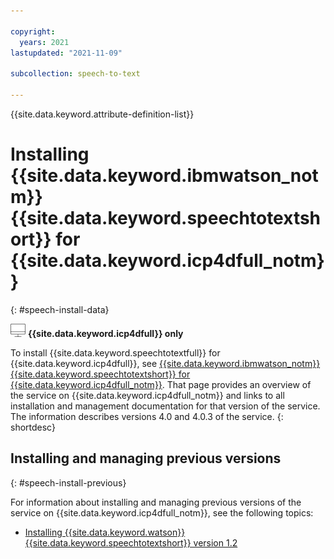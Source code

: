 ```yaml
---

copyright:
  years: 2021
lastupdated: "2021-11-09"

subcollection: speech-to-text

---
```


{{site.data.keyword.attribute-definition-list}}

# Installing {{site.data.keyword.ibmwatson_notm}} {{site.data.keyword.speechtotextshort}} for {{site.data.keyword.icp4dfull_notm}}
{: #speech-install-data}

![Cloud Pak for Data only](images/cloud-pak.png) **{{site.data.keyword.icp4dfull}} only**

To install {{site.data.keyword.speechtotextfull}} for {{site.data.keyword.icp4dfull}}, see [{{site.data.keyword.ibmwatson_notm}} {{site.data.keyword.speechtotextshort}} for {{site.data.keyword.icp4dfull_notm}}](https://www.ibm.com/docs/en/cloud-paks/cp-data/4.0?topic=services-watson-speech-text). That page provides an overview of the service on {{site.data.keyword.icp4dfull_notm}} and links to all installation and management documentation for that version of the service. The information describes versions 4.0 and 4.0.3 of the service.
{: shortdesc}

## Installing and managing previous versions
{: #speech-install-previous}

For information about installing and managing previous versions of the service on {{site.data.keyword.icp4dfull_notm}}, see the following topics:

-   [Installing {{site.data.keyword.watson}} {{site.data.keyword.speechtotextshort}} version 1.2](/docs/speech-to-text?topic=speech-to-text-speech-install-12)
